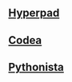 ## [Hyperpad](https://www.hyperpad.com)
## [Codea](https://codea.io)
## [Pythonista](http://omz-software.com/pythonista/)
